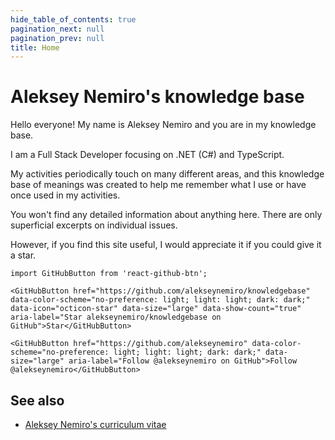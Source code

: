 ```yaml
---
hide_table_of_contents: true
pagination_next: null
pagination_prev: null
title: Home
---
```


# Aleksey Nemiro's knowledge base

Hello everyone! My name is Aleksey Nemiro and you are in my knowledge base.

I am a Full Stack Developer focusing on .NET (C#) and TypeScript.

My activities periodically touch on many different areas, and this knowledge base of meanings was created to help me remember what I use or have once used in my activities.

You won't find any detailed information about anything here. There are only superficial excerpts on individual issues.

However, if you find this site useful, I would appreciate it if you could give it a star.

```mdx-code-block
import GitHubButton from 'react-github-btn';

<GitHubButton href="https://github.com/alekseynemiro/knowledgebase" data-color-scheme="no-preference: light; light: light; dark: dark;" data-icon="octicon-star" data-size="large" data-show-count="true" aria-label="Star alekseynemiro/knowledgebase on GitHub">Star</GitHubButton>

<GitHubButton href="https://github.com/alekseynemiro" data-color-scheme="no-preference: light; light: light; dark: dark;" data-size="large" aria-label="Follow @alekseynemiro on GitHub">Follow @alekseynemiro</GitHubButton>
```

## See also
* [Aleksey Nemiro's curriculum vitae](https://github.com/alekseynemiro/alekseynemiro)
